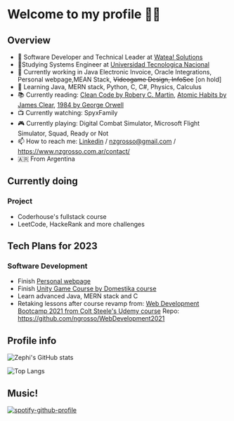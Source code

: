 # Welcome to my profile 👨‍💻

## Overview

- 🏢 Software Developer and Technical Leader at [Watea! Solutions](https://www.wateasolutions.com/)
- 📓Studying Systems Engineer at [Universidad Tecnologica Nacional](https://www.frba.utn.edu.ar/)
- 🔭 Currently working in Java Electronic Invoice, Oracle Integrations, Personal webpage,MEAN Stack, ~~Videogame Design, InfoSec~~ [on hold] 
- 🌱 Learning Java, MERN stack, Python, C, C#, Physics, Calculus
- 📚 Currently reading: [Clean Code by Robery C. Martin](https://www.goodreads.com/book/show/3735293-clean-code), [Atomic Habits by James Clear](https://www.goodreads.com/book/show/40121378-atomic-habits), [1984 by George Orwell](https://www.goodreads.com/book/show/40961427-1984)
- 📺 Currently watching: SpyxFamily
- 🎮 Currently playing: Digital Combat Simulator, Microsoft Flight Simulator, Squad, Ready or Not
- 📫 How to reach me: [Linkedin](https://www.linkedin.com/in/nicolas-grosso/) / nzgrosso@gmail.com / https://www.nzgrosso.com.ar/contact/
- 🇦🇷 From Argentina

## Currently doing
### Project

- Coderhouse's fullstack course
- LeetCode, HackeRank and more challenges
 
 ## Tech Plans for 2023
 ### Software Development
 - Finish [Personal webpage](https://nzgrosso.com.ar/)
 - Finish [Unity Game Course by Domestika course](https://github.com/ngrosso/UnityProject)
 - Learn advanced Java, MERN stack and C
 - Retaking lessons after course revamp from: [Web Development Bootcamp 2021 from Colt Steele's Udemy course](https://www.udemy.com/course/the-web-developer-bootcamp/)
 Repo: https://github.com/ngrosso/WebDevelopment2021

## Profile info
![Zephi's GitHub stats](https://github-readme-stats.vercel.app/api?username=ngrosso&count_private=true&show_icons=true&include_all_commits=true&hide_border=true&theme=dracula&bg_color=00000000)

![Top Langs](https://github-readme-stats.vercel.app/api/top-langs/?username=ngrosso&count_private=true&show_icons=true&include_all_commits=true&hide_border=true&layout=compact&theme=dracula&bg_color=00000000)

## Music!

[![spotify-github-profile](https://spotify-github-profile.vercel.app/api/view?uid=nickzephi&cover_image=true&theme=default&show_offline=false&background_color=121212&interchange=false&bar_color=53b14f&bar_color_cover=false)](https://spotify-github-profile.vercel.app/api/view?uid=nickzephi&redirect=true)
